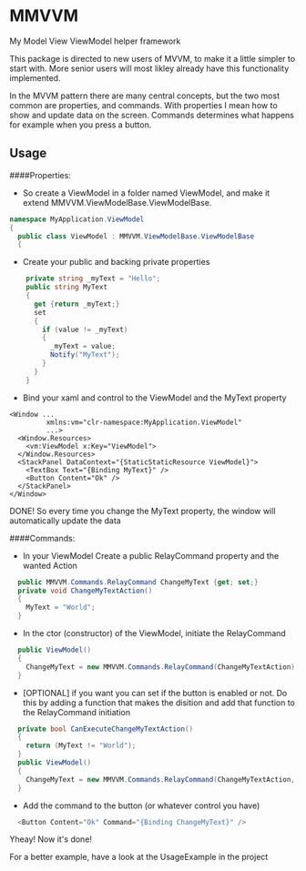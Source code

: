 # MMVVM
My Model View ViewModel helper framework

This package is directed to new users of MVVM, to make it a little simpler to start with. More senior users will most likley
already have this functionality implemented.

In the MVVM pattern there are many central concepts, but the two most common are properties, and commands.
With properties I mean how to show and update data on the screen.
Commands determines what happens for example when you press a button.

## Usage
####Properties:

* So create a ViewModel in a folder named ViewModel, and make it extend MMVVM.ViewModelBase.ViewModelBase.

```C#
namespace MyApplication.ViewModel
{
  public class ViewModel : MMVVM.ViewModelBase.ViewModelBase
  {
```

* Create your public and backing private properties
```C#
    private string _myText = "Hello";
    public string MyText
    {
      get {return _myText;}
      set
      {
        if (value != _myText)
        {
          _myText = value;
          Notify("MyText");
        }
      }
    }
```
* Bind your xaml and control to the ViewModel and the MyText property
```XAML
<Window ...
         xmlns:vm="clr-namespace:MyApplication.ViewModel"
         ...>
  <Window.Resources>
    <vm:ViewModel x:Key="ViewModel">
  </Window.Resources>
  <StackPanel DataContext="{StaticStaticResource ViewModel}">
    <TextBox Text="{Binding MyText}" />
    <Button Content="Ok" />
  </StackPanel>
</Window>
```
DONE! So every time you change the MyText property, the window will automatically update the data

####Commands:
* In your ViewModel Create a public RelayCommand property and the wanted Action
```C#
  public MMVVM.Commands.RelayCommand ChangeMyText {get; set;}
  private void ChangeMyTextAction()
  {
    MyText = "World";
  }
```
* In the ctor (constructor) of the ViewModel, initiate the RelayCommand
```C# 
  public ViewModel()
  {
    ChangeMyText = new MMVVM.Commands.RelayCommand(ChangeMyTextAction);
  }
```
* [OPTIONAL] if you want you can set if the button is enabled or not. Do this by adding a function that makes the disition
   and add that function to the RelayCommand initiation
```C#
  private bool CanExecuteChangeMyTextAction()
  {
    return (MyText != "World");
  }
  public ViewModel()
  {
    ChangeMyText = new MMVVM.Commands.RelayCommand(ChangeMyTextAction, CanExecuteChangeMyTextAction);
  }
```
* Add the command to the button (or whatever control you have)
```C#
  <Button Content="Ok" Command="{Binding ChangeMyText}" />
```

Yheay! Now it's done!

For a better example, have a look at the UsageExample in the project
